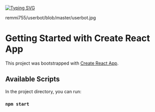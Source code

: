 [![Typing SVG](https://readme-typing-svg.demolab.com?font=Fira+Code&weight=700&size=35&pause=1000&random=false&width=435&lines=TELEGRAM+USERBOT+API)](https://git.io/typing-svg)

remmi755/userbot/blob/master/userbot.jpg

# Getting Started with Create React App

This project was bootstrapped with [Create React App](https://github.com/facebook/create-react-app).

## Available Scripts

In the project directory, you can run:

### `npm start`





